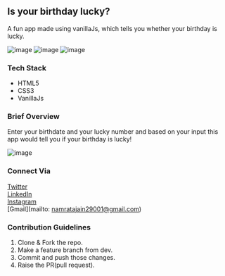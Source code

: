 ## Is your birthday lucky?

A fun app made using vanillaJs, which tells you whether your birthday is lucky.

![image](https://img.shields.io/github/issues/Namrata-J/Is-your-birthday-lucky)
![image](https://img.shields.io/github/forks/Namrata-J/Is-your-birthday-lucky)
![image](https://img.shields.io/github/stars/Namrata-J/Is-your-birthday-lucky)

### Tech Stack
- HTML5
- CSS3
- VanillaJs

### Brief Overview
Enter your birthdate and your lucky number and based on your input this app would tell you if your birthday is lucky! 

![image](https://user-images.githubusercontent.com/82696858/188216675-1e53987f-3f2e-46ad-9fd3-55cbd669cb83.png)

### Connect Via
[Twitter](https://twitter.com/muse_the_coder) <br>
[LinkedIn](https://www.linkedin.com/in/namrata-jain-2b6203216/) <br>
[Instagram](https://www.instagram.com/the_dexterous_me/?r=nametag) <br>
[Gmail](mailto: namratajain29001@gmail.com) <br>

### Contribution Guidelines
1. Clone & Fork the repo.
2. Make a feature branch from dev.
3. Commit and push those changes.
4. Raise the PR(pull request).
